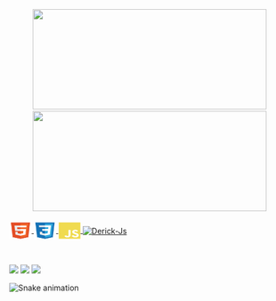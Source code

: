 <div align="center">
  <a href="https://github.com/devderick">
  <img height="180em" width="420em" src="https://github-readme-stats.vercel.app/api?username=devderick&show_icons=true&theme=gotham&include_all_commits=true&count_private=true"/>
  <img height="180em" width="420em" src="https://github-readme-stats.vercel.app/api/top-langs/?username=devderick&layout=compact&langs_count=7&theme=gotham"/>
</div>
<div style="display: inline_block"><br>
   <img align="center" alt="Derick-HTML" height="30" width="40" src="https://raw.githubusercontent.com/devicons/devicon/master/icons/html5/html5-original.svg">
  <img align="center" alt="Derick-CSS" height="30" width="40" src="https://raw.githubusercontent.com/devicons/devicon/master/icons/css3/css3-original.svg">
  <img align="center" alt="Derick-Js" height="30" width="40" src="https://raw.githubusercontent.com/devicons/devicon/master/icons/javascript/javascript-plain.svg">
  <img align="center" alt="Derick-Js" height="30" width="40" src="https://cdn.jsdelivr.net/gh/devicons/devicon/icons/angularjs/angularjs-original.svg">
</div>
  
  ##
 <br>
<div> 
  <a href="http://api.whatsapp.com/send?1=pt_BR&phone=5547996080606" target="_blank"><img src="https://img.shields.io/badge/WhatsApp-25D366?style=for-the-badge&logo=whatsapp&logoColor=white" target="_blank"></a>
  <a href="https://www.linkedin.com/in/devderick/" target="_blank"><img src="https://img.shields.io/badge/-LinkedIn-%230077B5?style=for-the-badge&logo=linkedin&logoColor=white" target="_blank"></a>
  <a href = "mailto:dev_derick@hotmail.com"><img src="https://img.shields.io/badge/Gmail-D14836?style=for-the-badge&logo=gmail&logoColor=white" target="_blank"></a>
   
  ![Snake animation](https://github.com/devderick/devderick/blob/output/github-contribution-grid-snake.svg)
 
</div>

